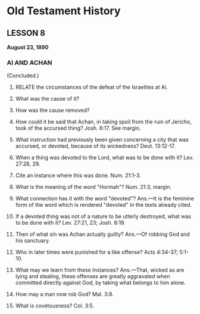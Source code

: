 # Old Testament History

## LESSON 8
**August 23, 1890**

### AI AND ACHAN
(Concluded.)

1. RELATE the circumstances of the defeat of the Israelites at Ai.

2. What was the cause of it?

3. How was the cause removed?

4. How could it be said that Achan, in taking spoil from the ruin of Jericho, took of the accursed thing? Josh. 6:17. See margin.

5. What instruction had previously been given concerning a city that was accursed, or devoted, because of its wickedness? Deut. 13:12-17.

6. When a thing was devoted to the Lord, what was to be done with it? Lev. 27:28, 29.

7. Cite an instance where this was done. Num. 21:1-3.

8. What is the meaning of the word "Hormah"? Num. 21:3, margin.

9. What connection has it with the word "devoted"? Ans.—It is the feminine form of the word which is rendered "devoted" in the texts already cited.

10. If a devoted thing was not of a nature to be utterly destroyed, what was to be done with it? Lev. 27:21, 23; Josh. 6:19.

11. Then of what sin was Achan actually guilty? Ans.—Of robbing God and his sanctuary.

12. Who in later times were punished for a like offense? Acts 4:34-37; 5:1-10.

13. What may we learn from these instances? Ans.—That, wicked as are lying and stealing, these offenses are greatly aggravated when committed directly against God, by taking what belongs to him alone.

14. How may a man now rob God? Mal. 3:8.

15. What is covetousness? Col. 3:5.